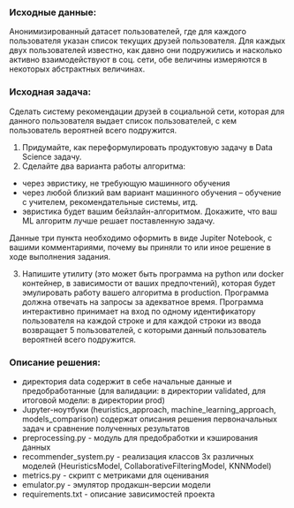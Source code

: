 ### Исходные данные: 

Aнонимизированный датасет пользователей, где для каждого пользователя указан список текущих друзей пользователя. Для каждых двух пользователей известно, как давно они подружились и насколько активно взаимодействуют в соц. сети, обе величины измеряются в некоторых абстрактных величинах.


### Исходная задача: 

Cделать систему рекомендации друзей в социальной сети, которая для данного пользователя выдает список пользователей, с кем пользователь вероятней всего подружится.

1) Придумайте, как переформулировать продуктовую задачу в Data Science задачу. 
2) Сделайте два варианта работы алгоритма:
* через эвристику, не требующую машинного обучения
* через любой близкий вам вариант машинного обучения – обучение с учителем, рекомендательные системы, итд.
* эвристика будет вашим бейзлайн-алгоритмом. Докажите, что ваш ML алгоритм лучше решает поставленную задачу.

Данные три пункта необходимо оформить в виде Jupiter Notebook, с вашими комментариями, почему вы приняли то или иное решение в ходе выполнения задания.

3) Напишите утилиту (это может быть программа на python или docker контейнер, в зависимости от ваших предпочтений), которая будет эмулировать работу вашего алгоритма в production. Программа должна отвечать на запросы за адекватное время. Программа интерактивно принимает на вход по одному идентификатору пользователя на каждой строке и для каждой строки из ввода возвращает 5 пользователей, с которыми данный пользователь вероятней всего подружится.


### Описание решения: 

* директория data содержит в себе начальные данные и предобработанные (для валидации: в директории validated, для итоговой модели: в директории prod)
* Jupyter-ноутбуки (heuristics_approach, machine_learning_approach, models_comparison) содержат описания решения первоначальных задач и сравнение полученных результатов
* preprocessing.py - модуль для предобработки и кэширования данных
* recommender_system.py - реализация классов 3х различных моделей (HeuristicsModel, CollaborativeFilteringModel, KNNModel)
* metrics.py - скрипт с метриками для оценивания
* emulator.py - эмулятор продакшн-версии модели
* requirements.txt - описание зависимостей проекта